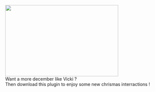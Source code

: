 <img width="360px" height="228px" src="http://www.comment-contacter.fr/images/easyblog_articles/188/pere-noel.jpg"><br>
Want a more december like Vicki ?<br>
Then download this plugin to enjoy some new chrismas interractions !<br>

